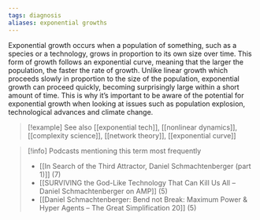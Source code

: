 ```yaml
---
tags: diagnosis
aliases: exponential growths
---
```


Exponential growth occurs when a population of something, such as a species or a technology, grows in proportion to its own size over time. This form of growth follows an exponential curve, meaning that the larger the population, the faster the rate of growth. Unlike linear growth which proceeds slowly in proportion to the size of the population, exponential growth can proceed quickly, becoming surprisingly large within a short amount of time. This is why it’s important to be aware of the potential for exponential growth when looking at issues such as population explosion, technological advances and climate change.

> [!example] See also
> [[exponential tech]], [[nonlinear dynamics]], [[complexity science]], [[network theory]], [[exponential curve]]

> [!info] Podcasts mentioning this term most frequently
> * [[In Search of the Third Attractor, Daniel Schmachtenberger (part 1)]] (7)
> * [[SURVIVING the God-Like Technology That Can Kill Us All – Daniel Schmachtenberger on AMP]] (5)
> * [[Daniel Schmachtenberger: Bend not Break: Maximum Power & Hyper Agents – The Great Simplification 20]] (5)